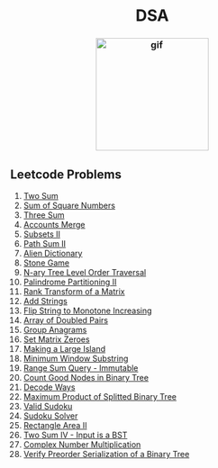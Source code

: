 <h1 align="center">DSA</h1>
<h3 align="center">
  <img src="https://d6f6d0kpz0gyr.cloudfront.net/uploads/images-archive/Blog/Gifs/coding.gif?mtime=20200914144127&focal=none" alt="gif" height="200px" width="200px"/>
</h3>

## Leetcode Problems
1. [Two Sum](https://github.com/sujink1999/DSA/blob/master/Problems%20and%20Solutions/two-sum.py)
2. [Sum of Square Numbers](https://github.com/sujink1999/DSA/blob/master/Problems%20and%20Solutions/sum-of-square-numbers.py)
3. [Three Sum](https://github.com/sujink1999/DSA/blob/master/Problems%20and%20Solutions/three-sum.py)
4. [Accounts Merge](https://github.com/sujink1999/DSA/blob/master/Problems%20and%20Solutions/accounts-merge.py)
5. [Subsets II](https://github.com/sujink1999/DSA/blob/master/Problems%20and%20Solutions/subsets-2.py)
6. [Path Sum II](https://github.com/sujink1999/DSA/blob/master/Problems%20and%20Solutions/path-sum-2.py)
7. [Alien Dictionary](https://github.com/sujink1999/DSA/blob/master/Problems%20and%20Solutions/alien-dictionary.py)
8. [Stone Game](https://github.com/sujink1999/DSA/blob/master/Problems%20and%20Solutions/stone-game.py)
9. [N-ary Tree Level Order Traversal](https://github.com/sujink1999/DSA/blob/master/Problems%20and%20Solutions/n-ary-tree-level-order.py)
10. [Palindrome Partitioning II](https://github.com/sujink1999/DSA/blob/master/Problems%20and%20Solutions/palindrome-partitioning-2.py)
11. [Rank Transform of a Matrix](https://github.com/sujink1999/DSA/blob/master/Problems%20and%20Solutions/matrix-rank-transform.py)
12. [Add Strings](https://github.com/sujink1999/DSA/blob/master/Problems%20and%20Solutions/add-strings.py)
13. [Flip String to Monotone Increasing](https://github.com/sujink1999/DSA/blob/master/Problems%20and%20Solutions/flip-string-to-monotone-increasing.py)
14. [Array of Doubled Pairs](https://github.com/sujink1999/DSA/blob/master/Problems%20and%20Solutions/array-of-doubled-pairs.py)
15. [Group Anagrams](https://github.com/sujink1999/DSA/blob/master/Problems%20and%20Solutions/group-anagrams.py)
16. [Set Matrix Zeroes](https://github.com/sujink1999/DSA/blob/master/Problems%20and%20Solutions/set-matrix-zeroes.py)
17. [Making a Large Island](https://github.com/sujink1999/DSA/blob/master/Problems%20and%20Solutions/making-a-large-island.py)
18. [Minimum Window Substring](https://github.com/sujink1999/DSA/blob/master/Problems%20and%20Solutions/minimum-window-substring.py)
19. [Range Sum Query - Immutable](https://github.com/sujink1999/DSA/blob/master/Problems%20and%20Solutions/range-sum-query-immutable.py)
20. [Count Good Nodes in Binary Tree](https://github.com/sujink1999/DSA/blob/master/Problems%20and%20Solutions/count-good-nodes-in-binary-tree.py)
21. [Decode Ways](https://github.com/sujink1999/DSA/blob/master/Problems%20and%20Solutions/decode-ways.py)
22. [Maximum Product of Splitted Binary Tree](https://github.com/sujink1999/DSA/blob/master/Problems%20and%20Solutions/maximum-product-splitted-binary-tree.py)
23. [Valid Sudoku](https://github.com/sujink1999/DSA/blob/master/Problems%20and%20Solutions/valid-sudoku.py)
24. [Sudoku Solver](https://github.com/sujink1999/DSA/blob/master/Problems%20and%20Solutions/sudoku-solver.py)
25. [Rectangle Area II](https://github.com/sujink1999/DSA/blob/master/Problems%20and%20Solutions/rectangle-area-ii.py)
26. [Two Sum IV - Input is a BST](https://github.com/sujink1999/DSA/blob/master/Problems%20and%20Solutions/two-sum-iv.py)
27. [Complex Number Multiplication](https://github.com/sujink1999/DSA/blob/master/Problems%20and%20Solutions/complex-number-multiplication.py)
28. [Verify Preorder Serialization of a Binary Tree](https://github.com/sujink1999/DSA/blob/master/Problems%20and%20Solutions/verify-preorder-serialization-bt.py)
  


